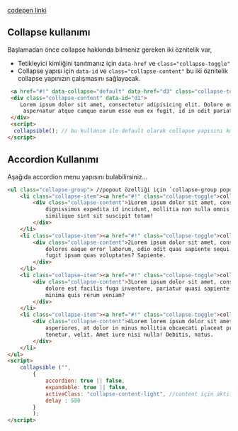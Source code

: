 [codepen linki](https://codepen.io/by-Meftunca/pen/QQdWyz)

## Collapse kullanımı
Başlamadan önce collapse hakkında bilmeniz gereken iki öznitelik var,
- Tetikleyici kimliğini tanıtmanız için `data-href` ve `class="collapse-toggle"`
- Collapse yapısı için `data-id` ve `class="collapse-content"`
bu iki öznitelik collapse yapınızın çalışmasını sağlayacak.

```html
 <a href="#!" data-collapse="default" data-href="d3" class="collapse-toggle">collapse</a>
 <div class="collapse-content" data-id="d1">
    Lorem ipsum dolor sit amet, consectetur adipisicing elit. Dolore eum iure nisi? A, adipisci aliquid animi,
     aspernatur atque cumque earum esse eum ex fugit, id in odit pariatur repellendus totam!
 </div>
 <script> 
  collapsible(); // bu kullanım ile default olarak collapse yapısını kullanabilirsiniz
</script> 
```

## Accordion Kullanımı

Aşağıda accordion menu yapısını bulabilirsiniz...

```html
<ul class="collapse-group"> //popout özelliği için `collapse-group popout` olarak özelleştirin
    <li class="collapse-item"><a href="#!" class="collapse-toggle">collapse toggle 1</a>
        <div class="collapse-content">1Lorem ipsum dolor sit amet, consectetur adipisicing elit. Ab ad aliquam debitis
            dignissimos expedita id incidunt, mollitia non nulla omnis optio placeat, quisquam ratione recusandae
            similique sint sit suscipit totam!
        </div>
    </li>
    <li class="collapse-item"><a href="#!" class="collapse-toggle">collapse toggle 2</a>
        <div class="collapse-content">2Lorem ipsum dolor sit amet, consectetur adipisicing elit. Aperiam assumenda dicta
            dolores eaque error laborum, odio odit quas sapiente sequi tempore voluptate voluptatibus? Alias explicabo
            fugit ipsam quas voluptates? Sapiente.
        </div>
    </li>
    <li class="collapse-item"><a href="#!" class="collapse-toggle">collapse toggle 3</a>
        <div class="collapse-content">3Lorem ipsum dolor sit amet, consectetur adipisicing elit. Amet asperiores debitis
            dolore est facilis fuga inventore, pariatur quasi sapiente sunt vel veniam voluptas voluptate! Aut eum
            minima quis rerum veniam?
        </div>
    </li>
    <li class="collapse-item"><a href="#!" class="collapse-toggle">collapse toggle 4</a>
        <div class="collapse-content">4Lorem lorem ipsum dolor sit amet, consectetur adipisicing elit. Aliquam
            asperiores, at dolor in minus mollitia obcaecati placeat provident quisquam reiciendis tempora tempore
            tenetur, velit. Amet iure nisi nulla! Debitis, natus.
        </div>
    </li>
</ul>
<script>
    collapsible ("",
        {
            accordion: true || false,
            expandable: true || false,
            activeClass: "collapse-content-light", //content için aktif class atayabilirsiniz
            delay : 500
        }
        );
</script>
```
